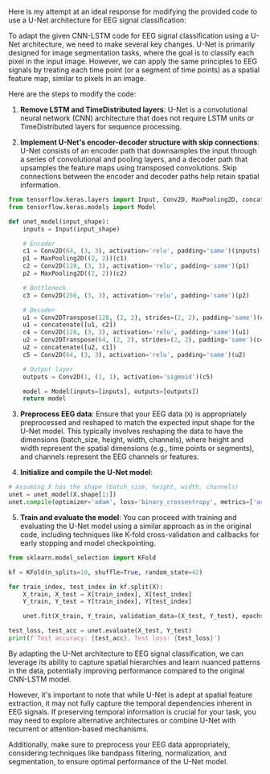 Here is my attempt at an ideal response for modifying the provided code to use a U-Net architecture for EEG signal classification:

To adapt the given CNN-LSTM code for EEG signal classification using a U-Net architecture, we need to make several key changes. U-Net is primarily designed for image segmentation tasks, where the goal is to classify each pixel in the input image. However, we can apply the same principles to EEG signals by treating each time point (or a segment of time points) as a spatial feature map, similar to pixels in an image.

Here are the steps to modify the code:

1. **Remove LSTM and TimeDistributed layers**: U-Net is a convolutional neural network (CNN) architecture that does not require LSTM units or TimeDistributed layers for sequence processing.

2. **Implement U-Net's encoder-decoder structure with skip connections**: U-Net consists of an encoder path that downsamples the input through a series of convolutional and pooling layers, and a decoder path that upsamples the feature maps using transposed convolutions. Skip connections between the encoder and decoder paths help retain spatial information.

```python
from tensorflow.keras.layers import Input, Conv2D, MaxPooling2D, concatenate, Conv2DTranspose
from tensorflow.keras.models import Model

def unet_model(input_shape):
    inputs = Input(input_shape)

    # Encoder
    c1 = Conv2D(64, (3, 3), activation='relu', padding='same')(inputs)
    p1 = MaxPooling2D((2, 2))(c1)
    c2 = Conv2D(128, (3, 3), activation='relu', padding='same')(p1)
    p2 = MaxPooling2D((2, 2))(c2)

    # Bottleneck
    c3 = Conv2D(256, (3, 3), activation='relu', padding='same')(p2)

    # Decoder
    u1 = Conv2DTranspose(128, (2, 2), strides=(2, 2), padding='same')(c3)
    u1 = concatenate([u1, c2])
    c4 = Conv2D(128, (3, 3), activation='relu', padding='same')(u1)
    u2 = Conv2DTranspose(64, (2, 2), strides=(2, 2), padding='same')(c4)
    u2 = concatenate([u2, c1])
    c5 = Conv2D(64, (3, 3), activation='relu', padding='same')(u2)

    # Output layer
    outputs = Conv2D(1, (1, 1), activation='sigmoid')(c5)

    model = Model(inputs=[inputs], outputs=[outputs])
    return model
```

3. **Preprocess EEG data**: Ensure that your EEG data (`X`) is appropriately preprocessed and reshaped to match the expected input shape for the U-Net model. This typically involves reshaping the data to have the dimensions (batch_size, height, width, channels), where height and width represent the spatial dimensions (e.g., time points or segments), and channels represent the EEG channels or features.

4. **Initialize and compile the U-Net model**:

```python
# Assuming X has the shape (batch_size, height, width, channels)
unet = unet_model(X.shape[1:])
unet.compile(optimizer='adam', loss='binary_crossentropy', metrics=['accuracy'])
```

5. **Train and evaluate the model**: You can proceed with training and evaluating the U-Net model using a similar approach as in the original code, including techniques like K-fold cross-validation and callbacks for early stopping and model checkpointing.

```python
from sklearn.model_selection import KFold

kf = KFold(n_splits=10, shuffle=True, random_state=42)

for train_index, test_index in kf.split(X):
    X_train, X_test = X[train_index], X[test_index]
    Y_train, Y_test = Y[train_index], Y[test_index]

    unet.fit(X_train, Y_train, validation_data=(X_test, Y_test), epochs=100, batch_size=32)

test_loss, test_acc = unet.evaluate(X_test, Y_test)
print(f'Test accuracy: {test_acc}, Test loss: {test_loss}')
```

By adapting the U-Net architecture to EEG signal classification, we can leverage its ability to capture spatial hierarchies and learn nuanced patterns in the data, potentially improving performance compared to the original CNN-LSTM model.

However, it's important to note that while U-Net is adept at spatial feature extraction, it may not fully capture the temporal dependencies inherent in EEG signals. If preserving temporal information is crucial for your task, you may need to explore alternative architectures or combine U-Net with recurrent or attention-based mechanisms.

Additionally, make sure to preprocess your EEG data appropriately, considering techniques like bandpass filtering, normalization, and segmentation, to ensure optimal performance of the U-Net model.
